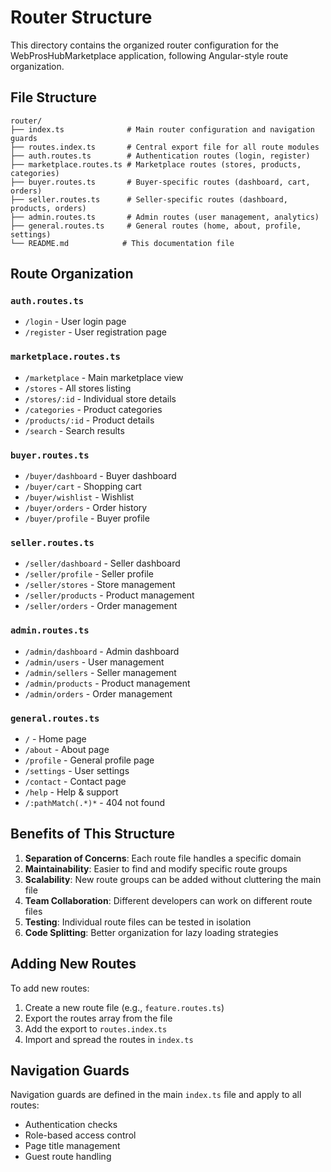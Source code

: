 # Router Structure

This directory contains the organized router configuration for the WebProsHubMarketplace application, following Angular-style route organization.

## File Structure

```
router/
├── index.ts              # Main router configuration and navigation guards
├── routes.index.ts       # Central export file for all route modules
├── auth.routes.ts        # Authentication routes (login, register)
├── marketplace.routes.ts # Marketplace routes (stores, products, categories)
├── buyer.routes.ts       # Buyer-specific routes (dashboard, cart, orders)
├── seller.routes.ts      # Seller-specific routes (dashboard, products, orders)
├── admin.routes.ts       # Admin routes (user management, analytics)
├── general.routes.ts     # General routes (home, about, profile, settings)
└── README.md            # This documentation file
```

## Route Organization

### `auth.routes.ts`
- `/login` - User login page
- `/register` - User registration page

### `marketplace.routes.ts`
- `/marketplace` - Main marketplace view
- `/stores` - All stores listing
- `/stores/:id` - Individual store details
- `/categories` - Product categories
- `/products/:id` - Product details
- `/search` - Search results

### `buyer.routes.ts`
- `/buyer/dashboard` - Buyer dashboard
- `/buyer/cart` - Shopping cart
- `/buyer/wishlist` - Wishlist
- `/buyer/orders` - Order history
- `/buyer/profile` - Buyer profile

### `seller.routes.ts`
- `/seller/dashboard` - Seller dashboard
- `/seller/profile` - Seller profile
- `/seller/stores` - Store management
- `/seller/products` - Product management
- `/seller/orders` - Order management

### `admin.routes.ts`
- `/admin/dashboard` - Admin dashboard
- `/admin/users` - User management
- `/admin/sellers` - Seller management
- `/admin/products` - Product management
- `/admin/orders` - Order management

### `general.routes.ts`
- `/` - Home page
- `/about` - About page
- `/profile` - General profile page
- `/settings` - User settings
- `/contact` - Contact page
- `/help` - Help & support
- `/:pathMatch(.*)*` - 404 not found

## Benefits of This Structure

1. **Separation of Concerns**: Each route file handles a specific domain
2. **Maintainability**: Easier to find and modify specific route groups
3. **Scalability**: New route groups can be added without cluttering the main file
4. **Team Collaboration**: Different developers can work on different route files
5. **Testing**: Individual route files can be tested in isolation
6. **Code Splitting**: Better organization for lazy loading strategies

## Adding New Routes

To add new routes:

1. Create a new route file (e.g., `feature.routes.ts`)
2. Export the routes array from the file
3. Add the export to `routes.index.ts`
4. Import and spread the routes in `index.ts`

## Navigation Guards

Navigation guards are defined in the main `index.ts` file and apply to all routes:
- Authentication checks
- Role-based access control
- Page title management
- Guest route handling
